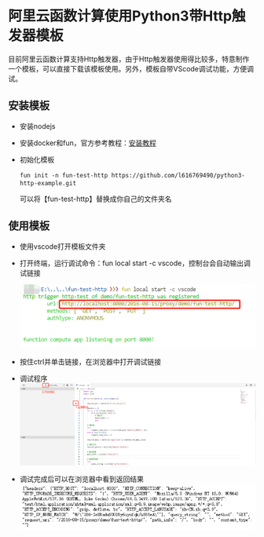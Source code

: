 # 阿里云函数计算使用Python3带Http触发器模板
目前阿里云函数计算支持Http触发器，由于Http触发器使用得比较多，特意制作一个模板，可以直接下载该模板使用。另外，模板自带VScode调试功能，方便调试。

## 安装模板
- 安装nodejs

- 安装docker和fun，官方参考教程：[安装教程](https://github.com/aliyun/fun/blob/master/docs/usage/installation-zh.md)

- 初始化模板

  ```shell
  fun init -n fun-test-http https://github.com/l616769490/python3-http-example.git
  ```

  可以将【fun-test-http】替换成你自己的文件夹名

## 使用模板
- 使用vscode打开模板文件夹

- 打开终端，运行调试命令：fun local start -c vscode，控制台会自动输出调试链接

  ![](static\1.png)

- 按住ctrl并单击链接，在浏览器中打开调试链接

- 调试程序
 ![](static\2.png)

- 调试完成后可以在浏览器中看到返回结果
 ![](static\3.png)